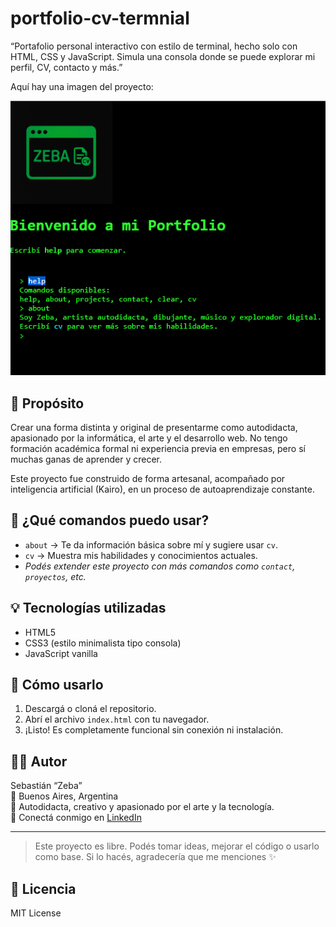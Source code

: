 # portfolio-cv-termnial
“Portafolio personal interactivo con estilo de terminal, hecho solo con HTML, CSS y JavaScript. Simula una consola donde se puede explorar mi perfil, CV, contacto y más.”

Aquí hay una imagen del proyecto:

![Imagen del proyecto](https://github.com/sebasemexpiex/portfolio-cv-termnial/blob/main/captura%20git-cv%20terminal.png?raw=true)

## 🎯 Propósito

Crear una forma distinta y original de presentarme como autodidacta, apasionado por la informática, el arte y el desarrollo web. No tengo formación académica formal ni experiencia previa en empresas, pero sí muchas ganas de aprender y crecer.

Este proyecto fue construido de forma artesanal, acompañado por inteligencia artificial (Kairo), en un proceso de autoaprendizaje constante.

## 🧩 ¿Qué comandos puedo usar?

- `about` → Te da información básica sobre mí y sugiere usar `cv`.
- `cv` → Muestra mis habilidades y conocimientos actuales.
- *Podés extender este proyecto con más comandos como `contact`, `proyectos`, etc.*

## 💡 Tecnologías utilizadas

- HTML5
- CSS3 (estilo minimalista tipo consola)
- JavaScript vanilla

## 📂 Cómo usarlo

1. Descargá o cloná el repositorio.
2. Abrí el archivo `index.html` con tu navegador.
3. ¡Listo! Es completamente funcional sin conexión ni instalación.

## 🧑‍💻 Autor

Sebastián “Zeba”  
📍 Buenos Aires, Argentina  
🎨 Autodidacta, creativo y apasionado por el arte y la tecnología.  
💬 Conectá conmigo en [LinkedIn](https://www.linkedin.com/in/sebastian-pazos-23670a377/)

---

> Este proyecto es libre. Podés tomar ideas, mejorar el código o usarlo como base. Si lo hacés, agradecería que me menciones ✨

## 🪪 Licencia

MIT License
